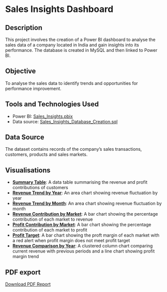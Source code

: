 # Sales Insights Dashboard

## Description
This project involves the creation of a Power BI dashboard to analyse the sales data of a company located in India and gain insights into its performance. The database is created in MySQL and then linked to Power BI.

## Objective
To analyse the sales data to identify trends and opportunities for performance improvement.

## Tools and Technologies Used
- Power BI: [Sales_Insights.pbix](Sales_Insights.pbix)
- Data source: [Sales_Insights_Database_Creation.sql](Sales_Insights_Database_Creation.sql)

## Data Source
The dataset contains records of the company’s sales transactions, customers, products and sales markets.

## Visualisations
- [**Summary Table**](Screenshots/Summary_Table.png): A data table summarising the revenue and profit contributions of customers
- [**Revenue Trend by Year**](Screenshots/Revenue_Trend_by_Year.png): An area chart showing revenue fluctuation by year
- [**Revenue Trend by Month**](Screenshots/Revenue_Trend_by_Month.png): An area chart showing revenue fluctuation by month
- [**Revenue Contribution by Market**](Screenshots/Revenue_Contribution_by_Market.png): A bar chart showing the percentage contribution of each market to revenue
- [**Profit Contribution by Market**](Screenshots/Profit_Contribution_by_Market.png): A bar chart showing the percentage contribution of each market to profit
- [**Profit Target**](Screenshots/Profit_Target.png): A bar chart showing the proft margin of each market with a red alert when profit margin does not meet profit target
- [**Revenue Comparison by Year**](Screenshots/Revenue_Comparison_by_Year.png): A clustered column chart comparing current revenue with previous periods and a line chart showing profit margin trend

## PDF export
[Download PDF Report](Sales_Insights/Sales_Insights.pdf)

